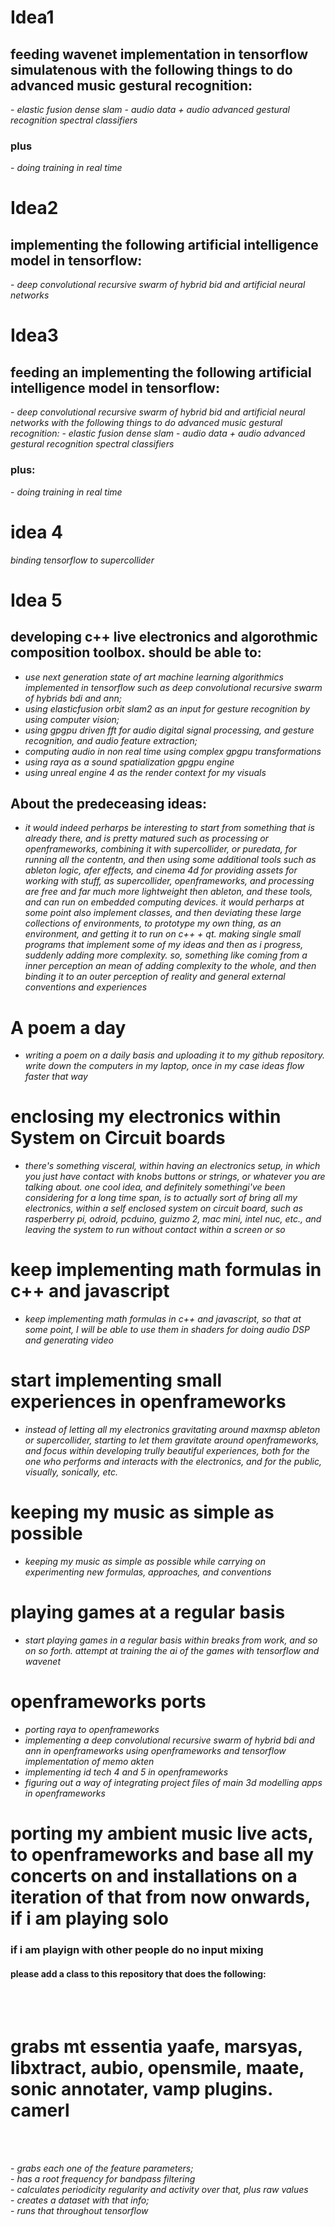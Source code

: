 <h1>Idea1</h1>

<h2>feeding wavenet implementation in tensorflow simulatenous with the following things to do advanced music gestural recognition:</h2>
- <i>elastic fusion dense slam</i>
  - <i>audio data + audio advanced gestural recognition  spectral classifiers</i>

<h3>plus</h3>
- <i>doing training in real time</i>

<h1>Idea2</h1>

<h2>implementing the following artificial intelligence model in tensorflow:</h2>
- <i>deep convolutional recursive swarm of hybrid bid and artificial neural networks</i>

<h1>Idea3</h1>

<h2>feeding an implementing the following artificial intelligence model in tensorflow:</h2>
- <i>deep convolutional recursive swarm of hybrid bid and artificial neural networks with the following things to do advanced music gestural recognition:</i>
  - <i>elastic fusion dense slam</i>
  - <i>audio data + audio advanced gestural recognition  spectral classifiers</i>

<h3>plus:</h3>
- <i>doing training in real time</i>

<h1>idea 4</h1>

<i>binding tensorflow to supercollider</i>

<h1>Idea 5</h1>

<h2>developing c++ live electronics and algorothmic composition toolbox. should be able to:</h2>

- <i>use next generation state of art machine learning algorithmics implemented in tensorflow such as deep convolutional recursive swarm of hybrids bdi and ann;</i>
- <i>using elasticfusion orbit slam2 as an input for gesture recognition by using computer vision;</i>
- <i>using gpgpu driven fft for audio digital signal processing, and gesture recognition, and audio feature extraction;</i>
- <i>computing audio in non real time using complex gpgpu transformations</i>
- <i>using raya as a sound spatialization gpgpu engine</i>
- <i>using unreal engine 4 as the render context for my visuals</i>

<h2>About the predeceasing ideas: </h2>

- <i>it would indeed perharps be interesting to start from something that is already there, and is pretty matured such as processing or openframeworks, combining it with supercollider, or puredata, for running all the contentn, and then using some additional tools such as ableton logic, afer effects, and cinema 4d for providing assets for working with stuff, as supercollider, openframeworks, and processing are free and far much more lightweight then ableton, and these tools, and can run on embedded computing devices. it would perharps at some point also implement classes, and then deviating these large collections of environments, to prototype my own thing, as an environment, and getting it to run on c++ + qt. making single small programs that implement some of my ideas and then as i progress, suddenly adding more complexity. so, something like coming from a inner perception an mean of adding complexity to the whole, and then binding it to an outer perception of reality and general external conventions and experiences</i>


<h1>A poem a day</h1>

- <i>writing a poem on a daily basis and uploading it to my github repository. write down the computers in my laptop, once in my case ideas flow faster that way</i>

<h1>enclosing my electronics within System on Circuit boards</h1>

- <i>there's something visceral, within having an electronics setup, in which you just have contact with knobs buttons or strings, or whatever you are talking about. one cool idea, and definitely somethingi've been considering for a long time span, is to actually sort of bring all my electronics, within a self enclosed system on circuit board, such as rasperberry pi, odroid, pcduino, guizmo 2, mac mini, intel nuc, etc., and leaving the system to run without contact within a screen or so</i>

<h1>keep implementing math formulas in c++ and javascript</h1>

- <i>keep implementing math formulas in c++ and javascript, so that at some point, I will be able to use them in shaders for doing audio DSP and generating video</i>

<h1>start implementing small experiences in openframeworks</h1>

- <i>instead of letting all my electronics gravitating around maxmsp ableton or supercollider, starting to let them gravitate around openframeworks, and focus within developing trully beautiful experiences, both for the one who performs  and interacts with the electronics, and for the public, visually, sonically, etc.</i>

<h1>keeping my music as simple as possible</h1>

- <i>keeping my music as simple as possible while carrying on experimenting new formulas, approaches, and conventions</i>

<h1>playing games at a regular basis</h1>

- <i>start playing games in a regular basis within breaks from work, and so on so forth. attempt at training the ai of the games with tensorflow and wavenet</i>

<h1>openframeworks ports</h1>

- <i>porting raya to openframeworks</i>
- <i>implementing a deep convolutional recursive swarm of hybrid bdi and ann in openframeworks using openframeworks and tensorflow implementation of memo akten</i>
- <i>implementing id tech 4 and 5 in openframeworks</i>
- <i>figuring out a way of integrating project files of main 3d modelling apps in openframeworks</i>

<h1>porting my ambient music live acts, to openframeworks and base all my concerts on and installations on a iteration of that from now onwards, if i am playing solo</h1>


<h3>if i am playign with other people do no input mixing</h3>
<p><h4>please add a class to this repository that does the following:</h4><br/><br/></p>

<p><h1>grabs mt essentia yaafe, marsyas, libxtract, aubio, opensmile, maate, sonic annotater, vamp plugins. camerl</h1><br/><br/></p>
<body><p>- <i>grabs each one of the feature parameters;</i><br/>
- <i>has a root frequency for bandpass filtering</i><br/>
- <i>calculates periodicity regularity and activity over that, plus raw values</i><br/>
- <i>creates a dataset with that info;</i><br/>
- <i>runs that throughout tensorflow</i><br/></p></body>
